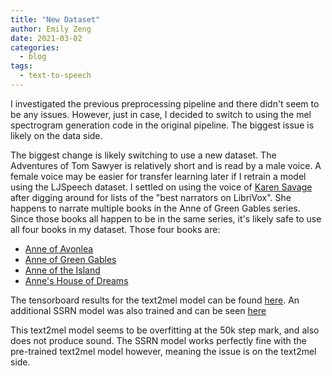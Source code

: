 ```yaml
---
title: "New Dataset"
author: Emily Zeng
date: 2021-03-02
categories:
  - blog
tags:
  - text-to-speech
---
```


I investigated the previous preprocessing pipeline and there didn't seem to be any issues. However, just in case, I decided to switch to using the mel spectrogram generation code in the original pipeline. The biggest issue is likely on the data side.

The biggest change is likely switching to use a new dataset. The Adventures of Tom Sawyer is relatively short and is read by a male voice. A female voice may be easier for transfer learning later if I retrain a model using the LJSpeech dataset. I settled on using the voice of [Karen Savage](https://librivox.org/reader/103) after digging around for lists of the "best narrators on LibriVox". She happens to narrate multiple books in the Anne of Green Gables series. Since those books all happen to be in the same series, it's likely safe to use all four books in my dataset. Those four books are:
- [Anne of Avonlea](https://librivox.org/anne-of-avonlea-by-lucy-maud-montgomery-2/)
- [Anne of Green Gables](https://librivox.org/anne-of-green-gables-by-lucy-maud-montgomery-3/)
- [Anne of the Island](https://librivox.org/anne-of-the-island-by-lucy-maud-montgomery-2/)
- [Anne's House of Dreams](https://librivox.org/annes-house-of-dreams-by-lucy-maud-montgomery-version-2/)

The tensorboard results for the text2mel model can be found [here](https://tensorboard.dev/experiment/rDgXsZeQRAa7HASRtBup6w/#scalars). An additional SSRN model was also trained and can be seen [here](https://tensorboard.dev/experiment/rj6h6BCqRO2T9f9oJtPkMA/#scalars)

This text2mel model seems to be overfitting at the 50k step mark, and also does not produce sound. The SSRN model works perfectly fine with the pre-trained text2mel model however, meaning the issue is on the text2mel side.